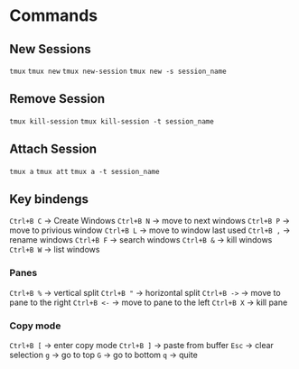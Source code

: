 # Commands
## New Sessions
`tmux`
`tmux new`
`tmux new-session`
`tmux new -s session_name`
## Remove Session
`tmux kill-session`
`tmux kill-session -t session_name`
## Attach Session
`tmux a`
`tmux att`
`tmux a -t session_name`
## Key bindengs
`Ctrl+B C` -> Create Windows
`Ctrl+B N` -> move to next windows
`Ctrl+B P` -> move to privious window
`Ctrl+B L` -> move to window last used
`Ctrl+B ,` -> rename windows
`Ctrl+B F` -> search windows
`Ctrl+B &` -> kill windows
`Ctrl+B W` -> list windows
### Panes
`Ctrl+B %` -> vertical split
`Ctrl+B "` -> horizontal split 
`Ctrl+B ->` -> move to pane to the right
`Ctrl+B <-` -> move to pane to the left 
`Ctrl+B X` -> kill pane
### Copy mode
`Ctrl+B [` -> enter copy mode
`Ctrl+B ]` -> paste from buffer
			`Esc` -> clear selection
			`g` -> go to top
			`G` -> go to bottom
			`q` -> quite
